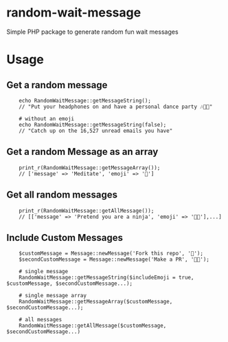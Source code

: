 # random-wait-message

Simple PHP package to generate random fun wait messages

# Usage

## Get a random message

```
    echo RandomWaitMessage::getMessageString();
    // "Put your headphones on and have a personal dance party 🎶💃🕺"
    
    # without an emoji
    echo RandomWaitMessage::getMessageString(false);
    // "Catch up on the 16,527 unread emails you have"
```

## Get a random Message as an array

```
    print_r(RandomWaitMessage::getMessageArray());
    // ['message' => 'Meditate', 'emoji' => '🧘‍']
```

## Get all random messages

```
    print_r(RandomWaitMessage::getAllMessage());
    // [['message' => 'Pretend you are a ninja', 'emoji' => '🥷🏻‍'],...]
```

## Include Custom Messages

```
    $customMessage = Message::newMessage('Fork this repo', '🍴');
    $secondCustomMessage = Message::newMessage('Make a PR', '👩‍💻');
    
    # single message
    RandomWaitMessage::getMessageString($includeEmoji = true, $customMessage, $secondCustomMessage...);
    
    # single message array
    RandomWaitMessage::getMessageArray($customMessage, $secondCustomMessage...);
    
    # all messages
    RandomWaitMessage::getAllMessage($customMessage, $secondCustomMessage...)
```
